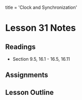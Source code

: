 title = 'Clock and Synchronization'

# Lesson 31 Notes

## Readings

- Section 9.5, 16.1 - 16.5, 16.11

## Assignments

## Lesson Outline
